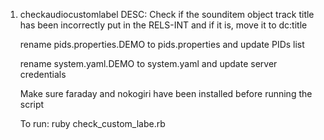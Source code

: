 1. checkaudiocustomlabel 
   DESC: Check if the sounditem object track title has been incorrectly put in the RELS-INT and if it is, move it to dc:title

   rename pids.properties.DEMO to pids.properties and update PIDs list

   rename system.yaml.DEMO to system.yaml and update server credentials

   Make sure faraday and nokogiri have been installed before running the script

   To run: ruby check_custom_labe.rb



